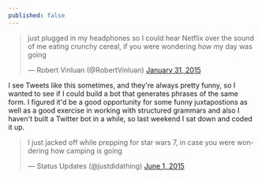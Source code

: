 ```yaml
---
published: false
---
```



<blockquote class="twitter-tweet" lang="en"><p lang="en" dir="ltr">just plugged in my headphones so I could hear Netflix over the sound of me eating crunchy cereal, if you were wondering how my day was going</p>&mdash; Robert Vinluan (@RobertVinluan) <a href="https://twitter.com/RobertVinluan/status/561603474492641280">January 31, 2015</a></blockquote>
<script async src="//platform.twitter.com/widgets.js" charset="utf-8"></script>

I see Tweets like this sometimes, and they're always pretty funny, so I wanted to see if I could build a bot that generates phrases of the same form. I figured it'd be a good opportunity for some funny juxtapostions as well as a good exercise in working with structured grammars and also I haven't built a Twitter bot in a while, so last weekend I sat down and coded it up.

<blockquote class="twitter-tweet" lang="en"><p lang="en" dir="ltr">I just jacked off while prepping for star wars 7, in case you were wondering how camping is going</p>&mdash; Status Updates (@justdidathing) <a href="https://twitter.com/justdidathing/status/605214317051555840">June 1, 2015</a></blockquote>
<script async src="//platform.twitter.com/widgets.js" charset="utf-8"></script>


